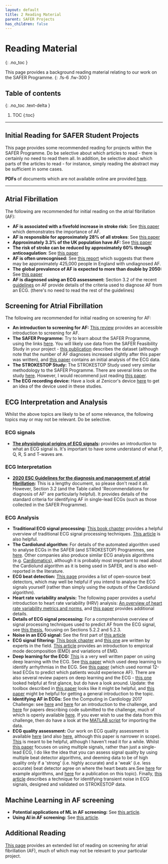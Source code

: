 ```yaml
---
layout: default
title: 2 Reading Material
parent: SAFER Projects
has_children: false
---
```


# Reading Material
{: .no_toc }

This page provides a background reading material relating to our work on the SAFER Programme.
{: .fs-6 .fw-300 }

## Table of contents
{: .no_toc .text-delta }

1. TOC
{:toc}

---

## Initial Reading for SAFER Student Projects

This page provides some recommended reading for projects within the SAFER Programme. Do be selective about which articles to read - there is certainly no need to read them all. In addition, be selective about which parts of the articles to read - for instance, simply reading the abstract may be sufficient in some cases.

**PDFs** of documents which are not available online are provided [here](https://universityofcambridgecloud-my.sharepoint.com/:f:/r/personal/pc657_cam_ac_uk/Documents/SAFER_Engineering_Resources/SAFER_student_projects/Project_Resources/Reading_Materials).

---

## Atrial Fibrillation

The following are recommended for initial reading on the atrial fibrillation (AF):

- **AF is associated with a fivefold increase in stroke risk:** See [this paper][2] which demonstrates the importance of AF.
- **AF is responsible for approximately 28% of all strokes**: See [this paper][4]
- **Approximately 3.3% of the UK population have AF:** See [this paper][3]
- **The risk of stroke can be reduced by approximately 60% through anticoagulation**: See [this paper][5]
- **AF is often unrecognised:** See [this report][1] which suggests that there may be approximately 425,000 people in England with undiagnosed AF.
- **The global prevalence of AF is expected to more than double by 2050:** See [this paper][6]
- **AF is diagnosed using an ECG assessment:** Section 3.2 of the recent [guidelines][9] on AF provide details of the criteria used to diagnose AF from an ECG. (there's no need to read the rest of the guidelines)


## Screening for Atrial Fibrillation

The following are recommended for initial reading on screening for AF:

- **An introduction to screening for AF:** [This review][10] provides an accessible introduction to screening for AF.
- **The SAFER Programme:** Try to learn about the SAFER Programme, using the links [here](https://peterhcharlton.github.io/info/tools/reading/af_screening.html#safer-study). You will likely use data from the SAFER Feasibility Study in your project - [this publication](7) describes the dataset (although note that the number of AF diagnoses increased slightly after this paper was written), and [this paper](http://peterhcharlton.github.io/publication/prioritising_ecgs/) contains an initial analysis of the ECG data.
- **The STROKESTOP Study:** The STROKESTOP Study used very similar methodology to the SAFER Programme. There are several links on the study [here](https://peterhcharlton.github.io/info/tools/reading/af_screening.html#strokestop-study). However, I would recommend just reading [this paper][8].
- **The ECG recording device:** Have a look at Zenicor's device [here](https://peterhcharlton.github.io/info/tools/reading/af_screening.html#zenicors-handheld-ecg-device) to get an idea of the device used in these studies.


## ECG Interpretation and Analysis

Whilst the above topics are likely to be of some relevance, the following topics may or may not be relevant. Do be selective.

### ECG signals

- **[The physiological origins of ECG signals](https://www.mit.edu/~gari/ecgbook/ch1.pdf):** provides an introduction to what an ECG signal is. It's important to have some understand of what P, Q, R, S and T-waves are.

### ECG Interpretation

- **[2020 ESC Guidelines for the diagnosis and management of atrial fibrillation][28]:** This is a lengthy document, so please don't read it all. However, Section 3.2 (and the Table called 'Recommendations for diagnosis of AF' are particularly helpful). It provides details of the standard criteria for identifying AF in single-lead ECGs (such as those collected in the SAFER Programme).

### ECG Analysis

- **Traditional ECG signal processing:** [This book chapter](http://diec.unizar.es/~laguna/personal/publicaciones/libroWiley.pdf) provides a helpful overview of traditional ECG signal processing techniques. [This article](https://doi.org/10.1109/ACCESS.2020.3026968) is also helpful.
- **The Cardiolund algorithm:** For details of the automated algorithm used to analyse ECGs in the SAFER (and STROKESTOP) Programmes, see [here](https://peterhcharlton.github.io/info/tools/reading/af_screening.html#cardiolunds-ecg-parser-algorithm). Other companies also produce similar ECG analysis algorithms (e.g. [Cardiomatics](https://cardiomatics.com/)), although it is probably most important to read about the Cardiolund algorithm as it is being used in SAFER, and is also well-reported in the literature.
- **ECG beat detection:** [This page][27] provides a list of open-source beat detectors, which may well be helpful if you intend to analyse the ECG signals yourself (rather than simply using the outputs of the Cardiolund algorithm).
- **Heart rate variability analysis:** The following paper provides a useful introduction to heart rate variability (HRV) analysis: [An overview of heart rate variability metrics and norms][29], and [this paper][31] provides additional details.
- **Details of ECG signal processing:** For a comprehensive overview of signal processing techniques used to predict AF from the ECG signal, see [this thesis](http://hdl.handle.net/10362/64177), focusing on Sections 5.2.2 and 5.2.3.
- **Noise in an ECG signal:** See the first part of [this article][13]
- **ECG signal filtering:** [This book chapter][11] and [this one][12] are written by experts in the field. [This article][38] provides an introduction to empirical mode decomposition (EMD) and variations of EMD.
- **Deep learning for the ECG:** [This][20] is a very well written paper on using deep learning with the ECG. See [this paper][19] which used deep learning to identify arrhythmias in the ECG. See [this paper][14] (which used normal 12-lead ECGs to predict which patients would experience AF). There are also several review papers on deep learning and the ECG - [this one][21] looked helpful at first glance, but do have a look around. Update: the toolbox described in [this paper][34] looks like it might be helpful, and [this paper][35] might be helpful for getting a general introduction to the topic.
- **Identifying AF in ECGs:** See the Computing in Cardiology 2017 Challenge: see [here][15] and [here][16] for an introduction to the challenge, and [here][17] for papers describing code submitted to the challenge, much of which is openly available [here][18]. If you ever wish to use the data from this challenge, then do have a look at the [MATLAB script][26] for importing the data.
- **ECG quality assessment:** Our work on ECG quality assessment is available [here][22] (and also [here][23], although this paper is narrower in scope). [This][24] is meant to be helpful, although I haven't read it for a while. Whilst [this paper][25] focuses on using multiple signals, rather than just a single-lead ECG, I do like the idea that you can assess signal quality by using multiple beat detector algorithms, and deeming data to be of high quality only if a 'strong' (i.e. highly accurate) and a 'weak' (i.e. less accurate) beat detector agree on where the heart beats are.See [here][37] for example algorithms, and [here][36] for a publication on this topic). Finally, [this article][30] describes a technique for identifying transient noise in ECG signals, designed and validated on STROKESTOP data.

## Machine Learning in AF screening

- **Potential applications of ML in AF screening:** See [this article][32].
- **Using AI in AF screening:** See [this article][39].

## Additional Reading

[This page](https://peterhcharlton.github.io/info/tools/reading/af_screening.html) provides an extended list of reading on screening for atrial fibrillation (AF), much of which may not be relevant to your particular project.

[1]: https://universityofcambridgecloud-my.sharepoint.com/:b:/r/personal/pc657_cam_ac_uk/Documents/SAFER_Engineering_Resources/SAFER_student_projects/Project_Resources/Reading_Materials/Public%20Health%20England%20-%20Atrial%20fibrillation%20prevalence%20estimates%20in%20England%20Application%20of%20recent%20population%20estimates%20of%20AF%20in%20Sweden.pdf?csf=1&web=1&e=Hi3n0e
[2]: https://doi.org/10.1161/01.str.22.8.983
[3]: https://doi.org/10.1136/heartjnl-2018-312977
[4]: https://doi.org/10.1161/STROKEAHA.116.013378
[5]: https://doi.org/10.7326/0003-4819-146-12-200706190-00007
[6]: https://doi.org/10.1093/eurheartj/eht280
[7]: https://doi.org/10.3390/ecsa-7-08195
[8]: https://doi.org/10.1161/CIRCULATIONAHA.114.014343
[9]: https://doi.org/10.1093/eurheartj/ehaa612
[10]: https://doi.org/10.1093/eurheartj/ehz834
[11]: http://www.mit.edu/~gari/ecgbook/ch5.pdf
[12]: http://www.mit.edu/~gari/ecgbook/ch6.pdf
[13]: http://www.jscholaronline.org/articles/JBER/Signal-Processing.pdf
[14]: https://doi.org/10.1016/s0140-6736(19)31721-0
[15]: https://physionet.org/content/challenge-2017/1.0.0/
[16]: http://www.cinc.org/archives/2017/pdf/065-469.pdf
[17]: https://physionet.org/files/challenge-2017/1.0.0/papers/index.html
[18]: https://archive.physionet.org/challenge/2017/sources/
[19]: https://doi.org/10.1038/s41591-018-0268-3
[20]: https://doi.org/10.1088/1361-6579/aaf34d
[21]: https://doi.org/10.1016/j.eswax.2020.100033
[22]: https://doi.org/10.1109/JBHI.2014.2338351
[23]: https://doi.org/10.3390/ecsa-5-05743
[24]: https://doi.org/10.1109/TBME.2013.2240452
[25]: https://doi.org/10.1088/0967-3334/36/8/1665
[26]: https://peterhcharlton.github.io/info/datasets/cinc2017
[27]: https://peterhcharlton.github.io/info/algorithms/beat-detectors.html
[28]: https://doi.org/10.1093/eurheartj/ehaa612
[29]: https://doi.org/10.3389/fpubh.2017.00258
[30]: https://doi.org/10.3389/fphys.2021.672875
[31]: https://doi.org/10.1161/01.CIR.93.5.1043
[32]: https://doi.org/10.1016/j.cvdhj.2022.04.001
[33]: http://peterhcharlton.github.io/publication/prioritising_ecgs/
[34]: https://doi.org/10.1088/1361-6579/ac9451
[35]: https://doi.org/10.3390/s20040969
[36]: https://doi.org/10.1109/ACCESS.2018.2860056
[37]: https://doi.org/10.1101/2023.11.07.23298202
[38]: https://doi.org/10.1016/j.bspc.2023.104612
[39]: https://doi.org/10.1093/ehjqcco/qcab094